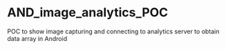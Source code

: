 # AND_image_analytics_POC
POC to show image capturing and connecting to analytics server to obtain data array in Android
